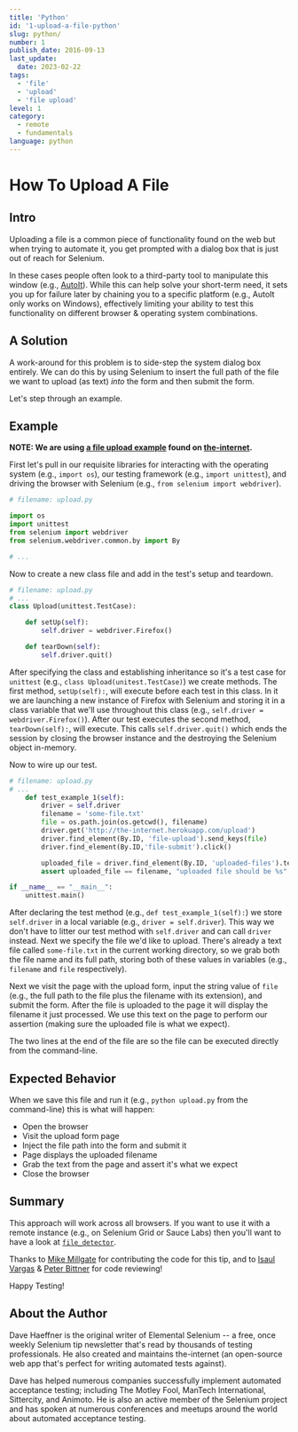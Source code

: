 ```yaml
---
title: 'Python'
id: '1-upload-a-file-python'
slug: python/
number: 1
publish_date: 2016-09-13
last_update: 
  date: 2023-02-22
tags:
  - 'file'
  - 'upload'
  - 'file upload'
level: 1
category:
  - remote
  - fundamentals
language: python
---
```


# How To Upload A File

## Intro

Uploading a file is a common piece of functionality found on the web but when trying to automate it, you get prompted with a dialog box that is just out of reach for Selenium.

In these cases people often look to a third-party tool to manipulate this window (e.g., [AutoIt](http://www.toolsqa.com/selenium-webdriver/autoit-selenium-webdriver/)). While this can help solve your short-term need, it sets you up for failure later by chaining you to a specific platform (e.g., AutoIt only works on Windows), effectively limiting your ability to test this functionality on different browser & operating system combinations.


## A Solution

A work-around for this problem is to side-step the system dialog box entirely. We can do this by using Selenium to insert the full path of the file we want to upload (as text) _into_ the form and then submit the form.

Let's step through an example.

## Example

__NOTE: We are using [a file upload example](http://the-internet.herokuapp.com/upload) found on [the-internet](https://github.com/tourdedave/the-internet).__

First let's pull in our requisite libraries for interacting with the operating system (e.g., `import os`), our testing framework (e.g., `import unittest`), and driving the browser with Selenium (e.g., `from selenium import webdriver`).

```python
# filename: upload.py

import os
import unittest
from selenium import webdriver
from selenium.webdriver.common.by import By

# ...
```

Now to create a new class file and add in the test's setup and teardown.

```python
# filename: upload.py
# ...
class Upload(unittest.TestCase):

    def setUp(self):
        self.driver = webdriver.Firefox()

    def tearDown(self):
        self.driver.quit()
```

After specifying the class and establishing inheritance so it's a test case for `unittest` (e.g., `class Upload(unitest.TestCase)`) we create methods. The first method, `setUp(self):`, will execute before each test in this class. In it we are launching a new instance of Firefox with Selenium and storing it in a class variable that we'll use throughout this class (e.g., `self.driver = webdriver.Firefox()`). After our test executes the second method, `tearDown(self):`, will execute. This calls `self.driver.quit()` which ends the session by closing the browser instance and the destroying the Selenium object in-memory.

Now to wire up our test.

```python
# filename: upload.py
# ...
    def test_example_1(self):
        driver = self.driver
        filename = 'some-file.txt'
        file = os.path.join(os.getcwd(), filename)
        driver.get('http://the-internet.herokuapp.com/upload')
        driver.find_element(By.ID, 'file-upload').send_keys(file)
        driver.find_element(By.ID,'file-submit').click()

        uploaded_file = driver.find_element(By.ID, 'uploaded-files').text
        assert uploaded_file == filename, "uploaded file should be %s" % filename

if __name__ == "__main__":
    unittest.main()
```

After declaring the test method (e.g., `def test_example_1(self):`) we store `self.driver` in a local variable (e.g., `driver = self.driver`). This way we don't have to litter our test method with `self.driver` and can call `driver` instead. Next we specify the file we'd like to upload. There's already a text file called `some-file.txt` in the current working directory, so we grab both the file name and its full path, storing both of these values in variables (e.g., `filename` and `file` respectively).

Next we visit the page with the upload form, input the string value of `file` (e.g., the full path to the file plus the filename with its extension), and submit the form. After the file is uploaded to the page it will display the filename it just processed. We use this text on the page to perform our assertion (making sure the uploaded file is what we expect).

The two lines at the end of the file are so the file can be executed directly from the command-line.

## Expected Behavior

When we save this file and run it (e.g., `python upload.py` from the command-line) this is what will happen:

+ Open the browser
+ Visit the upload form page
+ Inject the file path into the form and submit it
+ Page displays the uploaded filename
+ Grab the text from the page and assert it's what we expect
+ Close the browser

## Summary

This approach will work across all browsers. If you want to use it with a remote instance (e.g., on Selenium Grid or Sauce Labs) then you'll want to have a look at [`file_detector`](http://seleniumhq.github.io/selenium/docs/api/py/webdriver_remote/selenium.webdriver.remote.webdriver.html?highlight=detect#selenium.webdriver.remote.webdriver.WebDriver.file_detector).

Thanks to [Mike Millgate](https://github.com/trabulmonkee) for contributing the code for this tip, and to [Isaul Vargas](https://github.com/Dude-X) & [Peter Bittner](https://github.com/bittner) for code reviewing!

Happy Testing!

## About the Author

Dave Haeffner is the original writer of Elemental Selenium -- a free, once weekly Selenium tip newsletter that's read by thousands of testing professionals. He also created and maintains the-internet (an open-source web app that's perfect for writing automated tests against).

Dave has helped numerous companies successfully implement automated acceptance testing; including The Motley Fool, ManTech International, Sittercity, and Animoto. He is also an active member of the Selenium project and has spoken at numerous conferences and meetups around the world about automated acceptance testing.

